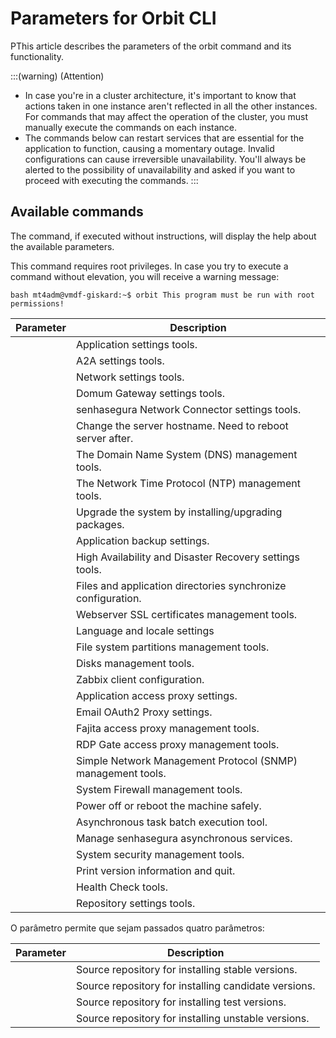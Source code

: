 # Parameters for Orbit CLI 

PThis article describes the parameters of the orbit command and its functionality.

:::(warning) (Attention)
* In case you're in a cluster architecture, it's important to know that actions taken in one instance aren't reflected in all the other instances. For commands that may affect the operation of the cluster, you must manually execute the commands on each instance.
* The commands below can restart services that are essential for the application to function, causing a momentary outage. Invalid configurations can cause irreversible unavailability. You'll always be alerted to the possibility of unavailability and asked if you want to proceed with executing the commands.
:::

## Available commands
The  command, if executed without instructions, will display the help about the available parameters. 

This command requires root privileges. In case you try to execute a command without elevation, you will receive a warning message:

`bash
mt4adm@vmdf-giskard:~$ orbit
This program must be run with root permissions!
`

| Parameter            | Description                                                  |
|----------------------|--------------------------------------------------------------|
|       | Application settings tools.                                  |
|                   | A2A settings tools.                                          |
|               | Network settings tools.                                      |
|         | Domum Gateway settings tools.                                |
|     | senhasegura Network Connector settings tools.                |
|              | Change the server hostname. Need to reboot server after.     |
|                   | The Domain Name System (DNS) management tools.               |
|                   | The Network Time Protocol (NTP) management tools.            |
|               | Upgrade the system by installing/upgrading packages.         |
|                | Application backup settings.                                 |
|               | High Availability and Disaster Recovery settings tools.      |
|                  | Files and application directories synchronize configuration. |
|                | Webserver SSL certificates management tools.                 |
|                | Language and locale settings                                 |
|             | File system partitions management tools.                     |
|                  | Disks management tools.                                      |
|                | Zabbix client configuration.                                 |
|                 | Application access proxy settings.                           |
|    | Email OAuth2 Proxy settings.                                 |
|                | Fajita access proxy management tools.                        |
|               | RDP Gate access proxy management tools.                      |
|                  | Simple Network Management Protocol (SNMP) management tools.  |
|              | System Firewall management tools.                            |
|              | Power off or reboot the machine safely.                      |
|             | Asynchronous task batch execution tool.                      |
|              | Manage senhasegura asynchronous services.                    |
|              | System security management tools.                            |
|               | Print version information and quit.                          |
|           | Health Check tools.                                          |
|            | Repository settings tools.                                   |

O parâmetro  permite que sejam passados quatro parâmetros:

| Parameter                         | Description                                               |
|-----------------------------------|---------------------------------------------------------|
|        | Source repository for installing stable versions.       |
|     | Source repository for installing candidate versions.    |
|       | Source repository for installing test versions.         |
|       | Source repository for installing unstable versions.     |
